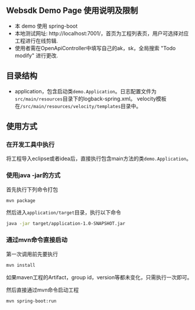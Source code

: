 ## Websdk Demo Page 使用说明及限制
* 本 demo 使用 spring-boot
* 本地测试网址: http://localhost:7001/，首页为工程列表页，用户可选择对应工程进行在线剪辑.
* 使用者需在OpenApiController中填写自己的ak，sk，全局搜索 "Todo modify" 进行更改.


## 目录结构
* application，包含启动类`demo.Application`。日志配置文件为`src/main/resources`目录下的logback-spring.xml。
velocity模板在`/src/main/resources/velocity/templates`目录中。

## 使用方式
### 在开发工具中执行
将工程导入eclipse或者idea后，直接执行包含main方法的类`demo.Application`。

### 使用java -jar的方式
首先执行下列命令打包
   
```sh
mvn package
```

然后进入`application/target`目录，执行以下命令

```sh
java -jar target/application-1.0-SNAPSHOT.jar
```

### 通过mvn命令直接启动
第一次调用前先要执行

```sh
mvn install
```

如果maven工程的Artifact，group id，version等都未变化，只需执行一次即可。

然后直接通过mvn命令启动工程

```sh
mvn spring-boot:run
```